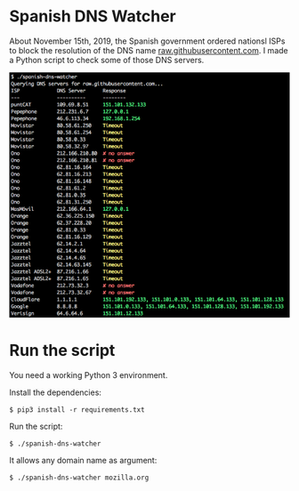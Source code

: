 # Spanish DNS Watcher

About November 15th, 2019, the Spanish government ordered nationsl ISPs to block the resolution of the DNS name [raw.githubusercontent.com](raw.githubusercontent.com). I made a Python script to check some of those DNS servers.

![Script in action](screenshot.png)

# Run the script

You need a working Python 3 environment.

Install the dependencies:

    $ pip3 install -r requirements.txt

Run the script:

    $ ./spanish-dns-watcher

It allows any domain name as argument:

    $ ./spanish-dns-watcher mozilla.org

